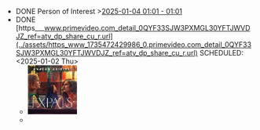 - DONE Person of Interest >[2025-01-04 01:01 - 01:01](#agenda://?start=1735948895000&end=1735948895000&allDay=false)
- DONE [https___www.primevideo.com_detail_0QYF33SJW3PXMGL30YFTJWVDJZ_ref=atv_dp_share_cu_r.url](../assets/https_www_1735472429986_0.primevideo.com_detail_0QYF33SJW3PXMGL30YFTJWVDJZ_ref=atv_dp_share_cu_r.url)
  SCHEDULED: <2025-01-02 Thu>
	- ![Senza titolo.jpg](../assets/Senza_titolo_1735472470872_0.jpg)
	-